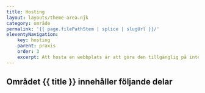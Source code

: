 ```yaml
---
title: Hosting
layout: layouts/theme-area.njk
category: område
permalink: '{{ page.filePathStem | splice | slugUrl }}/'
eleventyNavigation:
    key: hosting
    parent: praxis
    order: 3
    excerpt: Att hosta en webbplats är att göra den tillgänglig på internet. Dina filer måste finnas någonstans där de kan nås av andra.
---
```


## Området {{ title }} innehåller följande delar
